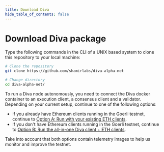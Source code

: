```yaml
---
title: Download Diva
hide_table_of_contents: false
---
```


# Download Diva package

Type the following commands in the CLI of a UNIX based system to clone this repository to your local machine:

   ```bash
   # Clone the repository
   git clone https://github.com/shamirlabs/diva-alpha-net

   # Change directory
   cd diva-alpha-net/
   ```

To run a Diva node autonomously, you need to connect the Diva docker container to an execution client, a consensus client and a validator. Depending on your current setup, continue to one of the following options:

- If you already have Ethereum clients running in the Goerli testnet, continue to [Option A: Run with your existing ETH clients](own-clients).
- If you don't have Ethereum clients running in the Goerli testnet, continue to [Option B: Run the all-in-one Diva client + ETH clients](new-clients).

Take into account that both options contain telemetry images to help us monitor and improve the testnet.
